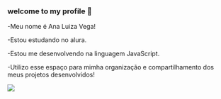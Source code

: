 ### welcome to my profile 💛
-Meu nome é Ana Luiza Vega!

-Estou estudando no alura.

-Estou me desenvolvendo na linguagem JavaScript.

-Utilizo esse espaço para mimha organização e compartilhamento dos meus projetos desenvolvidos!

![](https://media.tenor.com/Qah-WbLsIPsAAAAC/loveyou-hello.gif)
